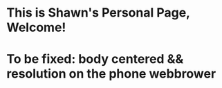 # This is Shawn's Personal Page, Welcome!
# To be fixed: body centered && resolution on the phone webbrower
